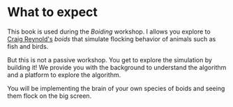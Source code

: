 # What to expect
This book is used during the _Boiding_ workshop. I allows you explore to
[Craig Reynold's](https://www.red3d.com/cwr/) _boids_ that simulate flocking
behavior of animals such as fish and birds.

But this is not a passive workshop. You get to explore the simulation by
building it! We provide you with the background to understand the algorithm and
a platform to explore the algorithm.

You will be implementing the brain of your own species of boids and seeing them
flock on the big screen.
